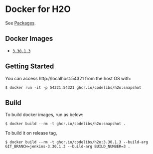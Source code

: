 Docker for H2O
=====

See [Packages](https://github.com/orgs/codelibs/packages/container/package/h2o).

## Docker Images

-   [`3.30.1.3`](https://github.com/codelibs/docker-h2o/blob/master/Dockerfile)

## Getting Started

You can access http://localhost:54321 from the host OS with:

```console
$ docker run -it -p 54321:54321 ghcr.io/codelibs/h2o:snapshot
```

## Build

To build docker images, run as below:

```console
$ docker build --rm -t ghcr.io/codelibs/h2o:snapshot .
```

To build it on release tag,

```console
$ docker build --rm -t ghcr.io/codelibs/h2o:3.30.1.3 --build-arg GIT_BRANCH=jenkins-3.30.1.3 --build-arg BUILD_NUMBER=3 .
```

